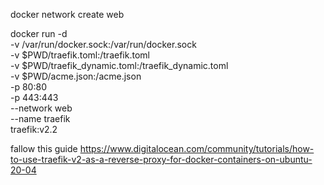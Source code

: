 
docker network create web

docker run -d \
  -v /var/run/docker.sock:/var/run/docker.sock \
  -v $PWD/traefik.toml:/traefik.toml \
  -v $PWD/traefik_dynamic.toml:/traefik_dynamic.toml \
  -v $PWD/acme.json:/acme.json \
  -p 80:80 \
  -p 443:443 \
  --network web \
  --name traefik \
  traefik:v2.2

fallow this guide
https://www.digitalocean.com/community/tutorials/how-to-use-traefik-v2-as-a-reverse-proxy-for-docker-containers-on-ubuntu-20-04